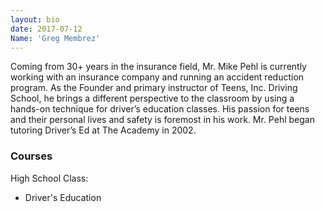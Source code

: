 ```yaml
---
layout: bio
date: 2017-07-12
Name: 'Greg Membrez'
---
```

Coming from 30+ years in the insurance field, Mr. Mike Pehl is currently working with an insurance company and running an accident reduction program. As the Founder and primary instructor of Teens, Inc. Driving School, he brings a different perspective to the classroom by using a hands-on technique for driver’s education classes. His passion for teens and their personal lives and safety is foremost in his work. Mr. Pehl began tutoring Driver’s Ed at The Academy in 2002.

### Courses
High School Class:
* Driver's Education